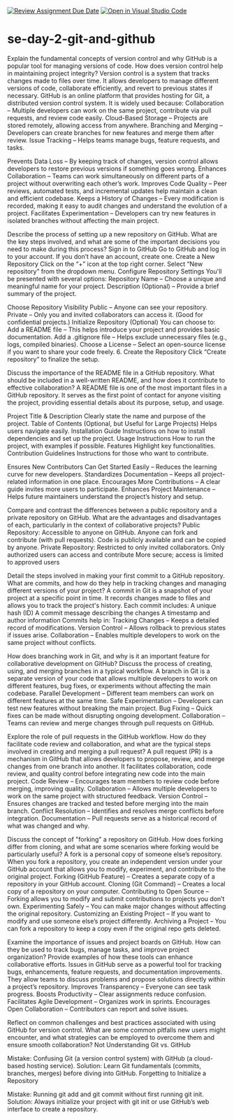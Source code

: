 [![Review Assignment Due Date](https://classroom.github.com/assets/deadline-readme-button-22041afd0340ce965d47ae6ef1cefeee28c7c493a6346c4f15d667ab976d596c.svg)](https://classroom.github.com/a/8wgCKhpZ)
[![Open in Visual Studio Code](https://classroom.github.com/assets/open-in-vscode-2e0aaae1b6195c2367325f4f02e2d04e9abb55f0b24a779b69b11b9e10269abc.svg)](https://classroom.github.com/online_ide?assignment_repo_id=18466978&assignment_repo_type=AssignmentRepo)
# se-day-2-git-and-github
Explain the fundamental concepts of version control and why GitHub is a popular tool for managing versions of code. How does version control help in maintaining project integrity?
Version control is a system that tracks changes made to files over time. It allows developers to manage different versions of code, collaborate efficiently, and revert to previous states if necessary. GitHub is an online platform that provides hosting for Git, a distributed version control system. It is widely used because: Collaboration – Multiple developers can work on the same project, contribute via pull requests, and review code easily. Cloud-Based Storage – Projects are stored remotely, allowing access from anywhere. Branching and Merging – Developers can create branches for new features and merge them after review. Issue Tracking – Helps teams manage bugs, feature requests, and tasks.

Prevents Data Loss – By keeping track of changes, version control allows developers to restore previous versions if something goes wrong. Enhances Collaboration – Teams can work simultaneously on different parts of a project without overwriting each other’s work. Improves Code Quality – Peer reviews, automated tests, and incremental updates help maintain a clean and efficient codebase. Keeps a History of Changes – Every modification is recorded, making it easy to audit changes and understand the evolution of a project. Facilitates Experimentation – Developers can try new features in isolated branches without affecting the main project.

Describe the process of setting up a new repository on GitHub. What are the key steps involved, and what are some of the important decisions you need to make during this process?
Sign in to GitHub Go to GitHub and log in to your account. If you don’t have an account, create one.
Create a New Repository Click on the “+” icon at the top right corner. Select “New repository” from the dropdown menu.
Configure Repository Settings You'll be presented with several options:
Repository Name – Choose a unique and meaningful name for your project. Description (Optional) – Provide a brief summary of the project.

Choose Repository Visibility Public – Anyone can see your repository. Private – Only you and invited collaborators can access it. (Good for confidential projects.)
Initialize Repository (Optional) You can choose to:
Add a README file – This helps introduce your project and provides basic documentation. Add a .gitignore file – Helps exclude unnecessary files (e.g., logs, compiled binaries). Choose a License – Select an open-source license if you want to share your code freely. 6. Create the Repository Click “Create repository” to finalize the setup.

Discuss the importance of the README file in a GitHub repository. What should be included in a well-written README, and how does it contribute to effective collaboration?
A README file is one of the most important files in a GitHub repository. It serves as the first point of contact for anyone visiting the project, providing essential details about its purpose, setup, and usage.

Project Title & Description Clearly state the name and purpose of the project. Table of Contents (Optional, but Useful for Large Projects) Helps users navigate easily. Installation Guide Instructions on how to install dependencies and set up the project. Usage Instructions How to run the project, with examples if possible. Features Highlight key functionalities. Contribution Guidelines Instructions for those who want to contribute.

Ensures New Contributors Can Get Started Easily – Reduces the learning curve for new developers. Standardizes Documentation – Keeps all project-related information in one place. Encourages More Contributions – A clear guide invites more users to participate. Enhances Project Maintenance – Helps future maintainers understand the project’s history and setup.

Compare and contrast the differences between a public repository and a private repository on GitHub. What are the advantages and disadvantages of each, particularly in the context of collaborative projects?
Public Repository: Accessible to anyone on GitHub. Anyone can fork and contribute (with pull requests). Code is publicly available and can be copied by anyone. Private Repository: Restricted to only invited collaborators. Only authorized users can access and contribute More secure; access is limited to approved users

Detail the steps involved in making your first commit to a GitHub repository. What are commits, and how do they help in tracking changes and managing different versions of your project?
A commit in Git is a snapshot of your project at a specific point in time. It records changes made to files and allows you to track the project's history. Each commit includes: A unique hash (ID) A commit message describing the changes A timestamp and author information Commits help in: Tracking Changes – Keeps a detailed record of modifications. Version Control – Allows rollback to previous states if issues arise. Collaboration – Enables multiple developers to work on the same project without conflicts.

How does branching work in Git, and why is it an important feature for collaborative development on GitHub? Discuss the process of creating, using, and merging branches in a typical workflow.
A branch in Git is a separate version of your code that allows multiple developers to work on different features, bug fixes, or experiments without affecting the main codebase. Parallel Development – Different team members can work on different features at the same time. Safe Experimentation – Developers can test new features without breaking the main project. Bug Fixing – Quick fixes can be made without disrupting ongoing development. Collaboration – Teams can review and merge changes through pull requests on GitHub.

Explore the role of pull requests in the GitHub workflow. How do they facilitate code review and collaboration, and what are the typical steps involved in creating and merging a pull request?
A pull request (PR) is a mechanism in GitHub that allows developers to propose, review, and merge changes from one branch into another. It facilitates collaboration, code review, and quality control before integrating new code into the main project. Code Review – Encourages team members to review code before merging, improving quality. Collaboration – Allows multiple developers to work on the same project with structured feedback. Version Control – Ensures changes are tracked and tested before merging into the main branch. Conflict Resolution – Identifies and resolves merge conflicts before integration. Documentation – Pull requests serve as a historical record of what was changed and why.

Discuss the concept of "forking" a repository on GitHub. How does forking differ from cloning, and what are some scenarios where forking would be particularly useful?
A fork is a personal copy of someone else’s repository. When you fork a repository, you create an independent version under your GitHub account that allows you to modify, experiment, and contribute to the original project. Forking (GitHub Feature) – Creates a separate copy of a repository in your GitHub account. Cloning (Git Command) – Creates a local copy of a repository on your computer. Contributing to Open Source – Forking allows you to modify and submit contributions to projects you don’t own. Experimenting Safely – You can make major changes without affecting the original repository. Customizing an Existing Project – If you want to modify and use someone else’s project differently. Archiving a Project – You can fork a repository to keep a copy even if the original repo gets deleted.

Examine the importance of issues and project boards on GitHub. How can they be used to track bugs, manage tasks, and improve project organization? Provide examples of how these tools can enhance collaborative efforts.
Issues in GitHub serve as a powerful tool for tracking bugs, enhancements, feature requests, and documentation improvements. They allow teams to discuss problems and propose solutions directly within a project’s repository. Improves Transparency – Everyone can see task progress. Boosts Productivity – Clear assignments reduce confusion. Facilitates Agile Development – Organizes work in sprints. Encourages Open Collaboration – Contributors can report and solve issues.

Reflect on common challenges and best practices associated with using GitHub for version control. What are some common pitfalls new users might encounter, and what strategies can be employed to overcome them and ensure smooth collaboration?
Not Understanding Git vs. GitHub

Mistake: Confusing Git (a version control system) with GitHub (a cloud-based hosting service). Solution: Learn Git fundamentals (commits, branches, merges) before diving into GitHub. Forgetting to Initialize a Repository

Mistake: Running git add and git commit without first running git init. Solution: Always initialize your project with git init or use GitHub’s web interface to create a repository.

